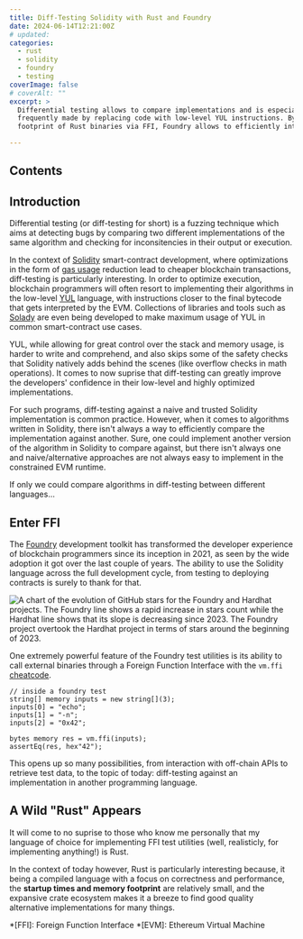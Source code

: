 ```yaml
---
title: Diff-Testing Solidity with Rust and Foundry
date: 2024-06-14T12:21:00Z
# updated: 
categories:
  - rust
  - solidity
  - foundry
  - testing
coverImage: false
# coverAlt: ""
excerpt: >
  Differential testing allows to compare implementations and is especially useful in Solidity, where optimizations are
  frequently made by replacing code with low-level YUL instructions. By leverage the fast startup times and low
  footprint of Rust binaries via FFI, Foundry allows to efficiently integrate diff testing in Solidity projects.

---
```


<script lang="ts">
  import stars from './diff-testing-solidity-rust-foundry/star-history-2024614.png?enhanced&imgSizes=true'
  import Image from '$lib/components/Image.svelte'
</script>

## Contents

## Introduction

Differential testing (or diff-testing for short) is a fuzzing technique which aims at detecting bugs by comparing two
different implementations of the same algorithm and checking for inconsitencies in their output or execution.

In the context of [Solidity](https://soliditylang.org/) smart-contract development, where optimizations in the form
of [gas usage](https://docs.soliditylang.org/en/v0.8.26/introduction-to-smart-contracts.html#gas) reduction lead to
cheaper blockchain transactions, diff-testing is particularly interesting. In order to optimize execution, blockchain programmers will often resort to implementing their algorithms in the
low-level [YUL](https://docs.soliditylang.org/en/v0.8.26/yul.html) language, with instructions closer to the final
bytecode that gets interpreted by the EVM. Collections of libraries and tools such as
[Solady](https://github.com/Vectorized/solady) are even being developed to make maximum usage of YUL in common
smart-contract use cases.

YUL, while allowing for great control over the stack and memory usage, is harder to write and comprehend, and also
skips some of the safety checks that Solidity natively adds behind the scenes (like overflow checks in math operations).
It comes to now suprise that diff-testing can greatly improve the developers' confidence in their low-level and highly
optimized implementations.

For such programs, diff-testing against a naive and trusted Solidity implementation is common practice. However, when
it comes to algorithms written in Solidity, there isn't always a way to efficiently compare the implementation against
another. Sure, one could implement another version of the algorithm in Solidity to compare against, but there isn't 
always one and naive/alternative approaches are not always easy to implement in the constrained EVM runtime.

If only we could compare algorithms in diff-testing between different languages...

## Enter FFI

The [Foundry](https://github.com/foundry-rs/foundry/) development toolkit has transformed the developer experience
of blockchain programmers since its inception in 2021, as seen by the wide adoption it got over the last couple of
years. The ability to use the Solidity language across the full development cycle, from testing to deploying contracts is
surely to thank for that.

<Image
  src={stars}
  maxWidth={500}
  alt="A chart of the evolution of GitHub stars for the Foundry and Hardhat projects. The Foundry line shows a rapid increase in stars count while the Hardhat line shows that its slope is decreasing since 2023. The Foundry project overtook the Hardhat project in terms of stars around the beginning of 2023."
  caption="The popularity of Foundry can be seen by comparing the number of stars it has on GitHub, compared to the previously popular toolkit Hardhat."
/>

One extremely powerful feature of the Foundry test utilities is its ability to call external binaries through a
Foreign Function Interface with the `vm.ffi` [cheatcode](https://book.getfoundry.sh/cheatcodes/ffi).

```solidity
// inside a foundry test
string[] memory inputs = new string[](3);
inputs[0] = "echo";
inputs[1] = "-n";
inputs[2] = "0x42";

bytes memory res = vm.ffi(inputs);
assertEq(res, hex"42");
```

This opens up so many possibilities, from interaction with off-chain APIs to retrieve test data, to the topic of today:
diff-testing against an implementation in another programming language.


## A Wild "Rust" Appears

It will come to no suprise to those who know me personally that my language of choice for implementing FFI test
utilities (well, realisticly, for implementing anything!) is Rust.

In the context of today however, Rust is particularly interesting because, it being a compiled language with a focus on
correctness and performance, the **startup times and memory footprint** are relatively small, and the expansive crate
ecosystem makes it a breeze to find good quality alternative implementations for many things.


*[FFI]: Foreign Function Interface
*[EVM]: Ethereum Virtual Machine

